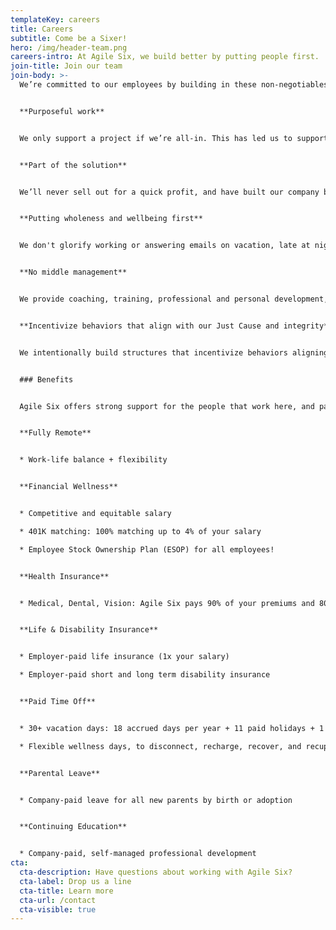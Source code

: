 ```yaml
---
templateKey: careers
title: Careers
subtitle: Come be a Sixer!
hero: /img/header-team.png
careers-intro: At Agile Six, we build better by putting people first.
join-title: Join our team
join-body: >-
  We’re committed to our employees by building in these non-negotiables:


  **Purposeful work**


  We only support a project if we’re all-in. This has led us to support missions like pandemic readiness at the CDC, improving veteran-facing services at the VA, and modernizing the Medicare payment systems at CMS.


  **Part of the solution**


  We’ll never sell out for a quick profit, and have built our company based on relationships and organic growth rather than a predatory capture mindset that’s the status quo for most of the industry. 


  **Putting wholeness and wellbeing first**


  We don't glorify working or answering emails on vacation, late at night, or on the weekends. We trust you to make decisions that help you do your job, be fulfilled and whole.


  **No middle management**


  We provide coaching, training, professional and personal development, and other support to teams. We empower our employees to make decisions at a level where the information resides. 


  **Incentivize behaviors that align with our Just Cause and integrity**


  We intentionally build structures that incentivize behaviors aligning with our Just Cause and integrity. For us to win, the Government, users and taxpayers must also win.


  ### Benefits


  Agile Six offers strong support for the people that work here, and part of that includes a great list of benefits.


  **Fully Remote**


  * Work-life balance + flexibility 


  **Financial Wellness**


  * Competitive and equitable salary

  * 401K matching: 100% matching up to 4% of your salary 

  * Employee Stock Ownership Plan (ESOP) for all employees!


  **Health Insurance**


  * Medical, Dental, Vision: Agile Six pays 90% of your premiums and 80% for all enrolled family members


  **Life & Disability Insurance** 


  * Employer-paid life insurance (1x your salary)

  * Employer-paid short and long term disability insurance


  **Paid Time Off**


  * 30+ vacation days: 18 accrued days per year + 11 paid holidays + 1 Floating Holiday

  * Flexible wellness days, to disconnect, recharge, recover, and recuperate 


  **Parental Leave**


  * Company-paid leave for all new parents by birth or adoption


  **Continuing Education**


  * Company-paid, self-managed professional development
cta:
  cta-description: Have questions about working with Agile Six?
  cta-label: Drop us a line
  cta-title: Learn more
  cta-url: /contact
  cta-visible: true
---
```

